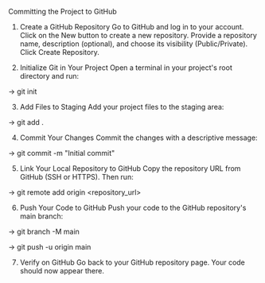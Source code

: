Committing the Project to GitHub

1. Create a GitHub Repository
Go to GitHub and log in to your account.
Click on the New button to create a new repository.
Provide a repository name, description (optional), and choose its visibility (Public/Private).
Click Create Repository.

2. Initialize Git in Your Project
Open a terminal in your project's root directory and run:
 
-> git init

3. Add Files to Staging
Add your project files to the staging area:

-> git add .

4. Commit Your Changes
Commit the changes with a descriptive message:
 
-> git commit -m "Initial commit"

5. Link Your Local Repository to GitHub
Copy the repository URL from GitHub (SSH or HTTPS). Then run:
 
-> git remote add origin <repository_url>

6. Push Your Code to GitHub
Push your code to the GitHub repository's main branch:
 
-> git branch -M main
 
-> git push -u origin main

7. Verify on GitHub
Go back to your GitHub repository page. Your code should now appear there.






